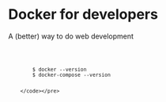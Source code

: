 
# Docker for developers

A (better) way to do web development
<section>
    <pre><code data-trim>


            $ docker --version
            $ docker-compose --version


        </code></pre>
</section>
